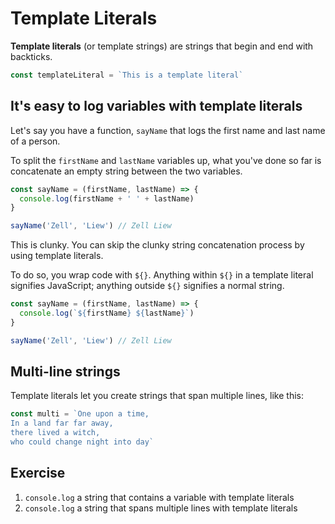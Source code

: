 # Template Literals

**Template literals** (or template strings) are strings that begin and end with backticks.

```js
const templateLiteral = `This is a template literal`
```

## It's easy to log variables with template literals

Let's say you have a function, `sayName` that logs the first name and last name of a person.

To split the `firstName` and `lastName` variables up, what you've done so far is concatenate an empty string between the two variables.

```js
const sayName = (firstName, lastName) => {
  console.log(firstName + ' ' + lastName)
}

sayName('Zell', 'Liew') // Zell Liew
```

This is clunky. You can skip the clunky string concatenation process by using template literals.

To do so, you wrap code with `${}`. Anything within `${}` in a template literal signifies JavaScript; anything outside `${}` signifies a normal string.

```js
const sayName = (firstName, lastName) => {
  console.log(`${firstName} ${lastName}`)
}

sayName('Zell', 'Liew') // Zell Liew
```

## Multi-line strings

Template literals let you create strings that span multiple lines, like this:

```js
const multi = `One upon a time,
In a land far far away,
there lived a witch,
who could change night into day`
```

## Exercise

1. `console.log` a string that contains a variable with template literals
2. `console.log` a string that spans multiple lines with template literals
